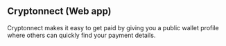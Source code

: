 ## Cryptonnect (Web app)
Cryptonnect makes it easy to get paid by giving you a public wallet profile where others can quickly find your payment details.

